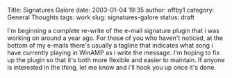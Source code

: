 Title: Signatures Galore
date: 2003-01-04 19:35
author: offby1
category: General Thoughts
tags: work
slug: signatures-galore
status: draft

I\'m beginning a complete re-write of the e-mail signature plugin that i was working on around a year ago. For those of you who haven\'t noticed, at the bottom of my e-mails there\'s usually a tagline that indicates what song i have currently playing in WinAMP as i write the message. I\'m hoping to fix up the plugin so that it\'s both more flexible and easier to maintain. If anyone is interested in the thing, let me know and i\'ll hook you up once it\'s done.
